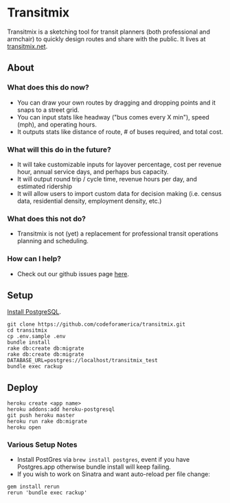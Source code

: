 # Transitmix

Transitmix is a sketching tool for transit planners (both professional and armchair) to quickly design routes and share with the public. It lives at [transitmix.net](http://transitmix.net).

## About

### What does this do now?

* You can draw your own routes by dragging and dropping points and it snaps to a street grid.
* You can input stats like headway ("bus comes every X min"), speed (mph), and operating hours.
* It outputs stats like distance of route, # of buses required, and total cost.

### What will this do in the future?

* It will take customizable inputs for layover percentage, cost per revenue hour, annual service days, and perhaps bus capacity.
* It will output round trip / cycle time, revenue hours per day, and estimated ridership
* It will allow users to import custom data for decision making (i.e. census data, residential density, employment density, etc.)

### What does this not do?

* Transitmix is not (yet) a replacement for professional transit operations planning and scheduling.

### How can I help?

* Check out our github issues page [here](https://github.com/codeforamerica/transitmix/issues/).


## Setup

[Install PostgreSQL](https://github.com/codeforamerica/howto/blob/master/PostgreSQL.md).

```console
git clone https://github.com/codeforamerica/transitmix.git
cd transitmix
cp .env.sample .env
bundle install
rake db:create db:migrate
rake db:create db:migrate DATABASE_URL=postgres://localhost/transitmix_test
bundle exec rackup
```

## Deploy

```console
heroku create <app name>
heroku addons:add heroku-postgresql
git push heroku master
heroku run rake db:migrate
heroku open
```

### Various Setup Notes
* Install PostGres via `brew install postgres`, event if you have Postgres.app otherwise bundle install will keep failing.
* If you wish to work on Sinatra and want auto-reload per file change:

```
gem install rerun
rerun 'bundle exec rackup'
```
